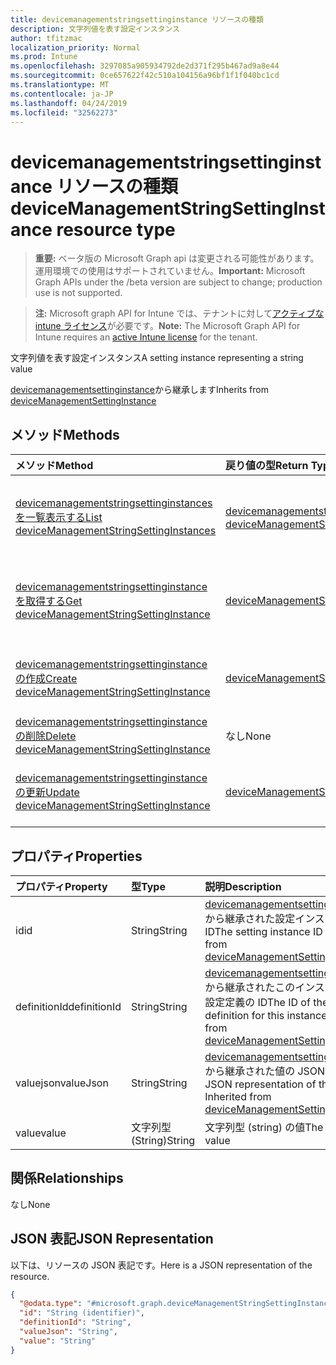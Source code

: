 ```yaml
---
title: devicemanagementstringsettinginstance リソースの種類
description: 文字列値を表す設定インスタンス
author: tfitzmac
localization_priority: Normal
ms.prod: Intune
ms.openlocfilehash: 3297085a905934792de2d371f295b467ad9a8e44
ms.sourcegitcommit: 0ce657622f42c510a104156a96bf1f1f040bc1cd
ms.translationtype: MT
ms.contentlocale: ja-JP
ms.lasthandoff: 04/24/2019
ms.locfileid: "32562273"
---
```

# <a name="devicemanagementstringsettinginstance-resource-type"></a><span data-ttu-id="64244-103">devicemanagementstringsettinginstance リソースの種類</span><span class="sxs-lookup"><span data-stu-id="64244-103">deviceManagementStringSettingInstance resource type</span></span>

> <span data-ttu-id="64244-104">**重要:** ベータ版の Microsoft Graph api は変更される可能性があります。運用環境での使用はサポートされていません。</span><span class="sxs-lookup"><span data-stu-id="64244-104">**Important:** Microsoft Graph APIs under the /beta version are subject to change; production use is not supported.</span></span>

> <span data-ttu-id="64244-105">**注:** Microsoft graph API for Intune では、テナントに対して[アクティブな intune ライセンス](https://go.microsoft.com/fwlink/?linkid=839381)が必要です。</span><span class="sxs-lookup"><span data-stu-id="64244-105">**Note:** The Microsoft Graph API for Intune requires an [active Intune license](https://go.microsoft.com/fwlink/?linkid=839381) for the tenant.</span></span>

<span data-ttu-id="64244-106">文字列値を表す設定インスタンス</span><span class="sxs-lookup"><span data-stu-id="64244-106">A setting instance representing a string value</span></span>


<span data-ttu-id="64244-107">[devicemanagementsettinginstance](../resources/intune-deviceintent-devicemanagementsettinginstance.md)から継承します</span><span class="sxs-lookup"><span data-stu-id="64244-107">Inherits from [deviceManagementSettingInstance](../resources/intune-deviceintent-devicemanagementsettinginstance.md)</span></span>

## <a name="methods"></a><span data-ttu-id="64244-108">メソッド</span><span class="sxs-lookup"><span data-stu-id="64244-108">Methods</span></span>
|<span data-ttu-id="64244-109">メソッド</span><span class="sxs-lookup"><span data-stu-id="64244-109">Method</span></span>|<span data-ttu-id="64244-110">戻り値の型</span><span class="sxs-lookup"><span data-stu-id="64244-110">Return Type</span></span>|<span data-ttu-id="64244-111">説明</span><span class="sxs-lookup"><span data-stu-id="64244-111">Description</span></span>|
|:---|:---|:---|
|[<span data-ttu-id="64244-112">devicemanagementstringsettinginstances を一覧表示する</span><span class="sxs-lookup"><span data-stu-id="64244-112">List deviceManagementStringSettingInstances</span></span>](../api/intune-deviceintent-devicemanagementstringsettinginstance-list.md)|<span data-ttu-id="64244-113">[devicemanagementstringsettinginstance](../resources/intune-deviceintent-devicemanagementstringsettinginstance.md)コレクション</span><span class="sxs-lookup"><span data-stu-id="64244-113">[deviceManagementStringSettingInstance](../resources/intune-deviceintent-devicemanagementstringsettinginstance.md) collection</span></span>|<span data-ttu-id="64244-114">[devicemanagementstringsettinginstance](../resources/intune-deviceintent-devicemanagementstringsettinginstance.md)オブジェクトのプロパティとリレーションシップをリストします。</span><span class="sxs-lookup"><span data-stu-id="64244-114">List properties and relationships of the [deviceManagementStringSettingInstance](../resources/intune-deviceintent-devicemanagementstringsettinginstance.md) objects.</span></span>|
|[<span data-ttu-id="64244-115">devicemanagementstringsettinginstance を取得する</span><span class="sxs-lookup"><span data-stu-id="64244-115">Get deviceManagementStringSettingInstance</span></span>](../api/intune-deviceintent-devicemanagementstringsettinginstance-get.md)|[<span data-ttu-id="64244-116">deviceManagementStringSettingInstance</span><span class="sxs-lookup"><span data-stu-id="64244-116">deviceManagementStringSettingInstance</span></span>](../resources/intune-deviceintent-devicemanagementstringsettinginstance.md)|<span data-ttu-id="64244-117">[devicemanagementstringsettinginstance](../resources/intune-deviceintent-devicemanagementstringsettinginstance.md)オブジェクトのプロパティとリレーションシップを読み取ります。</span><span class="sxs-lookup"><span data-stu-id="64244-117">Read properties and relationships of the [deviceManagementStringSettingInstance](../resources/intune-deviceintent-devicemanagementstringsettinginstance.md) object.</span></span>|
|[<span data-ttu-id="64244-118">devicemanagementstringsettinginstance の作成</span><span class="sxs-lookup"><span data-stu-id="64244-118">Create deviceManagementStringSettingInstance</span></span>](../api/intune-deviceintent-devicemanagementstringsettinginstance-create.md)|[<span data-ttu-id="64244-119">deviceManagementStringSettingInstance</span><span class="sxs-lookup"><span data-stu-id="64244-119">deviceManagementStringSettingInstance</span></span>](../resources/intune-deviceintent-devicemanagementstringsettinginstance.md)|<span data-ttu-id="64244-120">新しい[devicemanagementstringsettinginstance](../resources/intune-deviceintent-devicemanagementstringsettinginstance.md)オブジェクトを作成します。</span><span class="sxs-lookup"><span data-stu-id="64244-120">Create a new [deviceManagementStringSettingInstance](../resources/intune-deviceintent-devicemanagementstringsettinginstance.md) object.</span></span>|
|[<span data-ttu-id="64244-121">devicemanagementstringsettinginstance の削除</span><span class="sxs-lookup"><span data-stu-id="64244-121">Delete deviceManagementStringSettingInstance</span></span>](../api/intune-deviceintent-devicemanagementstringsettinginstance-delete.md)|<span data-ttu-id="64244-122">なし</span><span class="sxs-lookup"><span data-stu-id="64244-122">None</span></span>|<span data-ttu-id="64244-123">[devicemanagementstringsettinginstance](../resources/intune-deviceintent-devicemanagementstringsettinginstance.md)を削除します。</span><span class="sxs-lookup"><span data-stu-id="64244-123">Deletes a [deviceManagementStringSettingInstance](../resources/intune-deviceintent-devicemanagementstringsettinginstance.md).</span></span>|
|[<span data-ttu-id="64244-124">devicemanagementstringsettinginstance の更新</span><span class="sxs-lookup"><span data-stu-id="64244-124">Update deviceManagementStringSettingInstance</span></span>](../api/intune-deviceintent-devicemanagementstringsettinginstance-update.md)|[<span data-ttu-id="64244-125">deviceManagementStringSettingInstance</span><span class="sxs-lookup"><span data-stu-id="64244-125">deviceManagementStringSettingInstance</span></span>](../resources/intune-deviceintent-devicemanagementstringsettinginstance.md)|<span data-ttu-id="64244-126">[devicemanagementstringsettinginstance](../resources/intune-deviceintent-devicemanagementstringsettinginstance.md)オブジェクトのプロパティを更新します。</span><span class="sxs-lookup"><span data-stu-id="64244-126">Update the properties of a [deviceManagementStringSettingInstance](../resources/intune-deviceintent-devicemanagementstringsettinginstance.md) object.</span></span>|

## <a name="properties"></a><span data-ttu-id="64244-127">プロパティ</span><span class="sxs-lookup"><span data-stu-id="64244-127">Properties</span></span>
|<span data-ttu-id="64244-128">プロパティ</span><span class="sxs-lookup"><span data-stu-id="64244-128">Property</span></span>|<span data-ttu-id="64244-129">型</span><span class="sxs-lookup"><span data-stu-id="64244-129">Type</span></span>|<span data-ttu-id="64244-130">説明</span><span class="sxs-lookup"><span data-stu-id="64244-130">Description</span></span>|
|:---|:---|:---|
|<span data-ttu-id="64244-131">id</span><span class="sxs-lookup"><span data-stu-id="64244-131">id</span></span>|<span data-ttu-id="64244-132">String</span><span class="sxs-lookup"><span data-stu-id="64244-132">String</span></span>|<span data-ttu-id="64244-133">[devicemanagementsettinginstance](../resources/intune-deviceintent-devicemanagementsettinginstance.md)から継承された設定インスタンス ID</span><span class="sxs-lookup"><span data-stu-id="64244-133">The setting instance ID Inherited from [deviceManagementSettingInstance](../resources/intune-deviceintent-devicemanagementsettinginstance.md)</span></span>|
|<span data-ttu-id="64244-134">definitionId</span><span class="sxs-lookup"><span data-stu-id="64244-134">definitionId</span></span>|<span data-ttu-id="64244-135">String</span><span class="sxs-lookup"><span data-stu-id="64244-135">String</span></span>|<span data-ttu-id="64244-136">[devicemanagementsettinginstance](../resources/intune-deviceintent-devicemanagementsettinginstance.md)から継承されたこのインスタンスの設定定義の ID</span><span class="sxs-lookup"><span data-stu-id="64244-136">The ID of the setting definition for this instance Inherited from [deviceManagementSettingInstance](../resources/intune-deviceintent-devicemanagementsettinginstance.md)</span></span>|
|<span data-ttu-id="64244-137">valuejson</span><span class="sxs-lookup"><span data-stu-id="64244-137">valueJson</span></span>|<span data-ttu-id="64244-138">String</span><span class="sxs-lookup"><span data-stu-id="64244-138">String</span></span>|<span data-ttu-id="64244-139">[devicemanagementsettinginstance](../resources/intune-deviceintent-devicemanagementsettinginstance.md)から継承された値の JSON 表現</span><span class="sxs-lookup"><span data-stu-id="64244-139">JSON representation of the value Inherited from [deviceManagementSettingInstance](../resources/intune-deviceintent-devicemanagementsettinginstance.md)</span></span>|
|<span data-ttu-id="64244-140">value</span><span class="sxs-lookup"><span data-stu-id="64244-140">value</span></span>|<span data-ttu-id="64244-141">文字列型 (String)</span><span class="sxs-lookup"><span data-stu-id="64244-141">String</span></span>|<span data-ttu-id="64244-142">文字列型 (string) の値</span><span class="sxs-lookup"><span data-stu-id="64244-142">The string value</span></span>|

## <a name="relationships"></a><span data-ttu-id="64244-143">関係</span><span class="sxs-lookup"><span data-stu-id="64244-143">Relationships</span></span>
<span data-ttu-id="64244-144">なし</span><span class="sxs-lookup"><span data-stu-id="64244-144">None</span></span>

## <a name="json-representation"></a><span data-ttu-id="64244-145">JSON 表記</span><span class="sxs-lookup"><span data-stu-id="64244-145">JSON Representation</span></span>
<span data-ttu-id="64244-146">以下は、リソースの JSON 表記です。</span><span class="sxs-lookup"><span data-stu-id="64244-146">Here is a JSON representation of the resource.</span></span>
<!-- {
  "blockType": "resource",
  "keyProperty": "id",
  "@odata.type": "microsoft.graph.deviceManagementStringSettingInstance"
}
-->
``` json
{
  "@odata.type": "#microsoft.graph.deviceManagementStringSettingInstance",
  "id": "String (identifier)",
  "definitionId": "String",
  "valueJson": "String",
  "value": "String"
}
```





